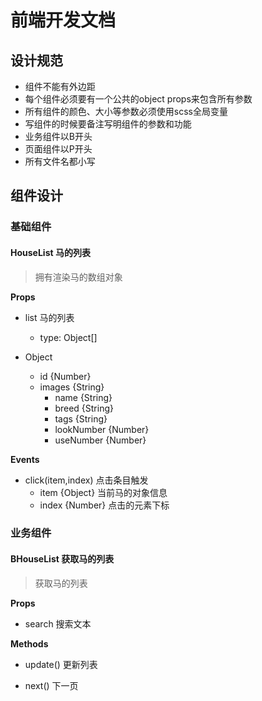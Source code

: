 # 前端开发文档

## 设计规范

- 组件不能有外边距
- 每个组件必须要有一个公共的object props来包含所有参数
- 所有组件的颜色、大小等参数必须使用scss全局变量
- 写组件的时候要备注写明组件的参数和功能
- 业务组件以B开头
- 页面组件以P开头
- 所有文件名都小写

 

## 组件设计

### 基础组件

#### HouseList 马的列表

> 拥有渲染马的数组对象

**Props**

- list 马的列表

  - type: Object[]
- Object
  - id {Number}
  - images {String}
    - name {String}
    - breed {String}
    - tags {String}
    - lookNumber {Number}
    - useNumber {Number}

**Events**

- click(item,index) 点击条目触发
  - item {Object} 当前马的对象信息
  - index {Number} 点击的元素下标

### 业务组件

#### BHouseList 获取马的列表

> 获取马的列表

**Props**

- search 搜索文本

**Methods**

- update() 更新列表

- next() 下一页